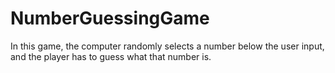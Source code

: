 # NumberGuessingGame
In this game, the computer randomly selects a number below the user input, and the player has to guess what that number is.

